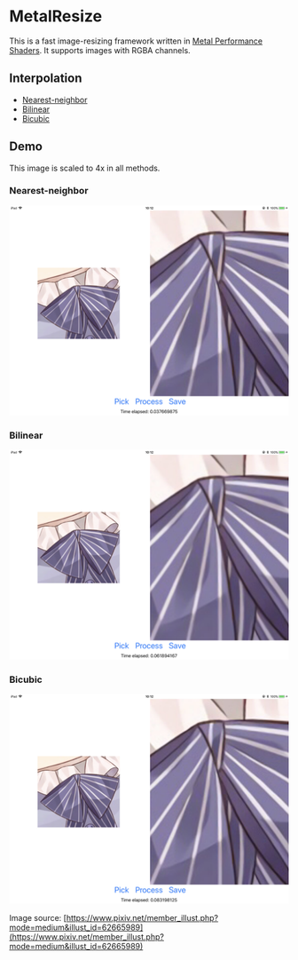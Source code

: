 # MetalResize
This is a fast image-resizing framework written in [Metal Performance Shaders](https://developer.apple.com/documentation/metalperformanceshaders). It supports images with RGBA channels.

## Interpolation
 - [Nearest-neighbor](https://en.wikipedia.org/wiki/Nearest-neighbor_interpolation)
 - [Bilinear](https://en.wikipedia.org/wiki/Bilinear_interpolation)
 - [Bicubic](https://en.wikipedia.org/wiki/Bicubic_interpolation)

## Demo
This image is scaled to 4x in all methods.
### Nearest-neighbor
![](screenshots/nearest.png)

### Bilinear
![](screenshots/bilinear.png)

### Bicubic
![](screenshots/bicubic.png)

Image source: [https://www.pixiv.net/member_illust.php?mode=medium&illust_id=62665989](https://www.pixiv.net/member_illust.php?mode=medium&illust_id=62665989)
